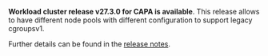 **Workload cluster release v27.3.0 for CAPA is available**. This release allows to have different node pools with different configuration to support legacy cgroupsv1.

Further details can be found in the [release notes](https://docs.giantswarm.io/changes/workload-cluster-releases-capa/releases/aws-27.3.0).
